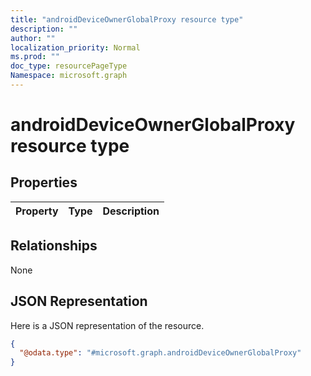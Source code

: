 ```yaml
---
title: "androidDeviceOwnerGlobalProxy resource type"
description: ""
author: ""
localization_priority: Normal
ms.prod: ""
doc_type: resourcePageType
Namespace: microsoft.graph
---
```



# androidDeviceOwnerGlobalProxy resource type



## Properties
|Property|Type|Description|
|:---|:---|:---|

## Relationships
None

## JSON Representation
Here is a JSON representation of the resource.
<!-- {
  "blockType": "resource",
  "@odata.type": "microsoft.graph.androidDeviceOwnerGlobalProxy"
}
-->
``` json
{
  "@odata.type": "#microsoft.graph.androidDeviceOwnerGlobalProxy"
}
```

